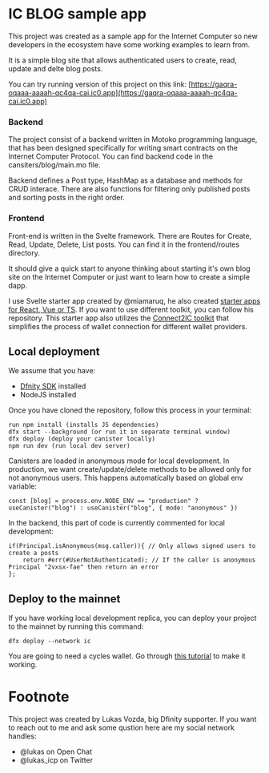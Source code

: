 # IC BLOG sample app
This project was created as a sample app for the Internet Computer so new developers in the ecosystem have some working examples to learn from.

It is a simple blog site that allows authenticated users to create, read, update and delte blog posts.

You can try running version of this project on this link: [https://gaqra-oqaaa-aaaah-qc4qa-cai.ic0.app](https://gaqra-oqaaa-aaaah-qc4qa-cai.ic0.app)

### Backend
The project consist of a backend written in Motoko programming language, that has been designed specifically for writing smart contracts on the Internet Computer Protocol. You can find backend code in the cansiters/blog/main.mo file.

Backend defines a Post type, HashMap as a database and methods for CRUD interace. There are also functions for filtering only published posts and sorting posts in the right order.

### Frontend
 Front-end is written in the Svelte framework. There are Routes for Create, Read, Update, Delete, List posts. You can find it in the frontend/routes directory.

It should give a quick start to anyone thinking about starting it's own blog site on the Internet Computer or just want to learn how to create a simple dapp.

I use Svelte starter app created by @miamaruq, he also created [starter apps for React, Vue or TS](https://github.com/MioQuispe/create-ic-app). If you want to use different toolkit, you can follow his repository. This starter app also utilizes the [Connect2IC toolkit](https://github.com/Connect2IC/connect2ic) that simplifies the process of wallet connection for different wallet providers.

## Local deployment 

We assume that you have:
- [Dfnity SDK](https://internetcomputer.org/docs/current/developer-docs/quickstart/hello10mins) installed
- NodeJS installed

Once you have cloned the repository, follow this process in your terminal:

```
run npm install (installs JS dependencies)
dfx start --background (or run it in separate terminal window)
dfx deploy (deploy your canister locally)
npm run dev (run local dev server)
```
Canisters are loaded in anonymous mode for local development. In production, we want create/update/delete methods to be allowed only for not anonymous users. This happens automatically based on global env variable:
```
const [blog] = process.env.NODE_ENV == "production" ? useCanister("blog") : useCanister("blog", { mode: "anonymous" })
```
In the backend, this part of code is currently commented for local development:
```
if(Principal.isAnonymous(msg.caller)){ // Only allows signed users to create a posts
    return #err(#UserNotAuthenticated); // If the caller is anonymous Principal "2vxsx-fae" then return an error
};
```
## Deploy to the mainnet

If you have working local development replica, you can deploy your project to the mainnet by running this command:
```
dfx deploy --network ic
```
You are going to need a cycles wallet. Go through [this tutorial](https://internetcomputer.org/docs/current/developer-docs/quickstart/network-quickstart) to make it working.

# Footnote

This project was created by Lukas Vozda, big Dfinity supporter. If you want to reach out to me and ask some qustion here are my social network handles:

- @lukas on Open Chat
- @lukas_icp on Twitter